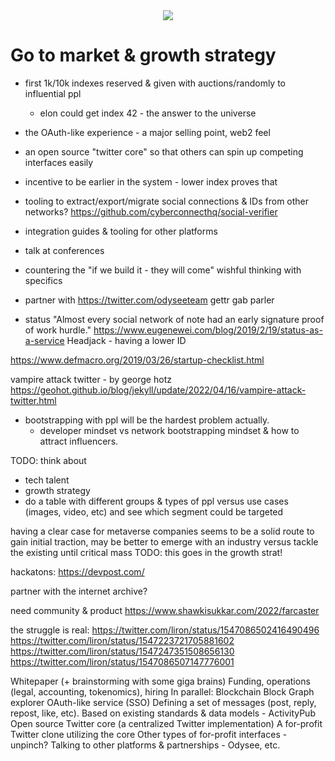 <div style="text-align: center;">
    <img src="https://png.pngitem.com/pimgs/s/207-2073499_translate-platform-from-english-to-spanish-work-in.png">
</div>


# Go to market & growth strategy

- first 1k/10k indexes reserved & given with auctions/randomly to influential ppl
    - elon could get index 42 - the answer to the universe


- the OAuth-like experience - a major selling point, web2 feel

- an open source "twitter core" so that others can spin up competing interfaces easily

- incentive to be earlier in the system - lower index proves that

- tooling to extract/export/migrate social connections & IDs from other networks?
    https://github.com/cyberconnecthq/social-verifier

- integration guides & tooling for other platforms

- talk at conferences

- countering the "if we build it - they will come" wishful thinking with specifics

- partner with
    https://twitter.com/odyseeteam
    gettr
    gab
    parler

- status
"Almost every social network of note had an early signature proof of work hurdle."
https://www.eugenewei.com/blog/2019/2/19/status-as-a-service
Headjack - having a lower ID



https://www.defmacro.org/2019/03/26/startup-checklist.html



vampire attack twitter - by george hotz
https://geohot.github.io/blog/jekyll/update/2022/04/16/vampire-attack-twitter.html




- bootstrapping with ppl will be the hardest problem actually.
    - developer mindset vs network bootstrapping mindset & how to attract influencers.

TODO: think about
- tech talent
- growth strategy
- do a table with different groups & types of ppl versus use cases (images, video, etc) and see which segment could be targeted

having a clear case for metaverse companies seems to be a solid route to gain initial traction, may be better to emerge with an industry versus tackle the existing until critical mass
TODO: this goes in the growth strat!


hackatons:
https://devpost.com/


partner with the internet archive?


need community & product
https://www.shawkisukkar.com/2022/farcaster

the struggle is real:
https://twitter.com/liron/status/1547086502416490496
https://twitter.com/liron/status/1547223721705881602
https://twitter.com/liron/status/1547247351508656130
https://twitter.com/liron/status/1547086507147776001



Whitepaper (+ brainstorming with some giga brains)
Funding, operations (legal, accounting, tokenomics), hiring
In parallel:
    Blockchain
    Block Graph explorer
    OAuth-like service (SSO)
    Defining a set of messages (post, reply, repost, like, etc).
        Based on existing standards & data models - ActivityPub
    Open source Twitter core (a centralized Twitter implementation)
    A for-profit Twitter clone utilizing the core
    Other types of for-profit interfaces - unpinch?
    Talking to other platforms & partnerships - Odysee, etc.
